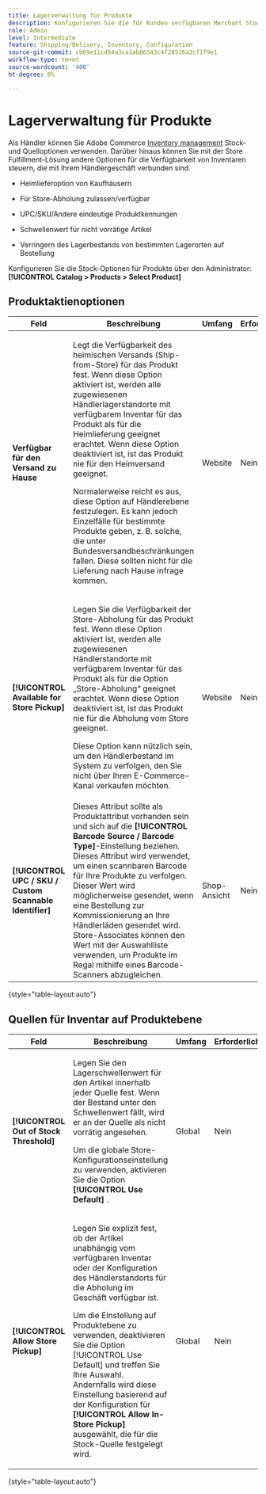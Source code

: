 ```yaml
---
title: Lagerverwaltung für Produkte
description: Konfigurieren Sie die für Kunden verfügbaren Merchant Stock-Nachrichten und -Funktionen.
role: Admin
level: Intermediate
feature: Shipping/Delivery, Inventory, Configuration
source-git-commit: cb69e11cd54a3ca1ab66543c4f28526a3cf1f9e1
workflow-type: tm+mt
source-wordcount: '400'
ht-degree: 0%

---
```


# Lagerverwaltung für Produkte

Als Händler können Sie Adobe Commerce [Inventory management](https://experienceleague.adobe.com/en/docs/commerce-admin/inventory/introduction) Stock- und Quelloptionen verwenden. Darüber hinaus können Sie mit der Store Fulfillment-Lösung andere Optionen für die Verfügbarkeit von Inventaren steuern, die mit Ihrem Händlergeschäft verbunden sind.

- Heimlieferoption von Kaufhäusern

- Für Store-Abholung zulassen/verfügbar

- UPC/SKU/Andere eindeutige Produktkennungen

- Schwellenwert für nicht vorrätige Artikel

- Verringern des Lagerbestands von bestimmten Lagerorten auf Bestellung

Konfigurieren Sie die Stock-Optionen für Produkte über den Administrator: **[!UICONTROL Catalog > Products > Select Product]**

## **Produktaktienoptionen**

| **Feld** | **Beschreibung** | **Umfang** | **Erforderlich** |
|----------------------------------------------------------|-----------------------------------------------------------------------------------------------------------------------------------------------------------------------------------------------------------------------------------------------------------------------------------------------------------------------------------------------------------------------------------------------------------------------------------------------------------------------------------------------------------------------------------------------------------|------------|--------------|
| **Verfügbar für den Versand zu Hause** | <p>Legt die Verfügbarkeit des heimischen Versands (Ship-from-Store) für das Produkt fest. Wenn diese Option aktiviert ist, werden alle zugewiesenen Händlerlagerstandorte mit verfügbarem Inventar für das Produkt als für die Heimlieferung geeignet erachtet. Wenn diese Option deaktiviert ist, ist das Produkt nie für den Heimversand geeignet.</p>Normalerweise reicht es aus, diese Option auf Händlerebene festzulegen. Es kann jedoch Einzelfälle für bestimmte Produkte geben, z. B. solche, die unter Bundesversandbeschränkungen fallen. Diese sollten nicht für die Lieferung nach Hause infrage kommen.</p> | Website | Nein |
| **[!UICONTROL Available for Store Pickup]** | <p>Legen Sie die Verfügbarkeit der Store-Abholung für das Produkt fest. Wenn diese Option aktiviert ist, werden alle zugewiesenen Händlerstandorte mit verfügbarem Inventar für das Produkt als für die Option „Store-Abholung“ geeignet erachtet. Wenn diese Option deaktiviert ist, ist das Produkt nie für die Abholung vom Store geeignet.</p><p>Diese Option kann nützlich sein, um den Händlerbestand im System zu verfolgen, den Sie nicht über Ihren E-Commerce-Kanal verkaufen möchten.</p> | Website | Nein |
| **[!UICONTROL UPC / SKU / Custom Scannable Identifier]** | Dieses Attribut sollte als Produktattribut vorhanden sein und sich auf die **[!UICONTROL Barcode Source / Barcode Type]**-Einstellung beziehen. Dieses Attribut wird verwendet, um einen scannbaren Barcode für Ihre Produkte zu verfolgen. Dieser Wert wird möglicherweise gesendet, wenn eine Bestellung zur Kommissionierung an Ihre Händlerläden gesendet wird. Store-Associates können den Wert mit der Auswahlliste verwenden, um Produkte im Regal mithilfe eines Barcode-Scanners abzugleichen. | Shop-Ansicht | Nein |

{style="table-layout:auto"}

## Quellen für Inventar auf Produktebene

| **Feld** | **Beschreibung** | **Umfang** | **Erforderlich** |
|-----------------------------------------|---------------------------------------------------------------------------------------------------------------------------------------------------------------------------------------------------------------------------------------------------------------------------------------------------------------------------------------------------------------------------------------------------------|-----------|--------------|
| **[!UICONTROL Out of Stock Threshold]** | <p>Legen Sie den Lagerschwellenwert für den Artikel innerhalb jeder Quelle fest. Wenn der Bestand unter den Schwellenwert fällt, wird er an der Quelle als nicht vorrätig angesehen.</p><p>Um die globale Store-Konfigurationseinstellung zu verwenden, aktivieren Sie die Option **[!UICONTROL Use Default]** .</p> | Global | Nein |
| **[!UICONTROL Allow Store Pickup]** | <p>Legen Sie explizit fest, ob der Artikel unabhängig vom verfügbaren Inventar oder der Konfiguration des Händlerstandorts für die Abholung im Geschäft verfügbar ist.</p><p>Um die Einstellung auf Produktebene zu verwenden, deaktivieren Sie die Option [!UICONTROL Use Default] und treffen Sie Ihre Auswahl. Andernfalls wird diese Einstellung basierend auf der Konfiguration für **[!UICONTROL Allow In-Store Pickup]** ausgewählt, die für die Stock-Quelle festgelegt wird.</p> | Global | Nein |

{style="table-layout:auto"}

